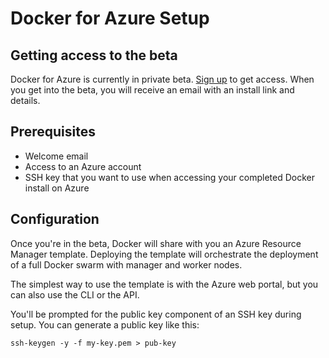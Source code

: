 <!--[metadata]>
+++
title = "Docker for Azure"
description = "Docker for Azure"
keywords = ["iaas, azure"]
[menu.main]
identifier="docs-azure-index"
parent = "docs-azure"
weight="2"
+++
<![end-metadata]-->

# Docker for Azure Setup

## Getting access to the beta

Docker for Azure is currently in private beta. [Sign up](https://beta.docker.com) to get access. When you get into the beta, you will receive an email with an install link and details.

## Prerequisites

- Welcome email
- Access to an Azure account
- SSH key that you want to use when accessing your completed Docker install on Azure

## Configuration

Once you're in the beta, Docker will share with you an Azure Resource Manager template. Deploying the template will orchestrate the deployment of a full Docker swarm with manager and worker nodes.

The simplest way to use the template is with the Azure web portal, but you can also use the CLI or the API.

You'll be prompted for the public key component of an SSH key during setup. You can generate a public key like this:

    ssh-keygen -y -f my-key.pem > pub-key
